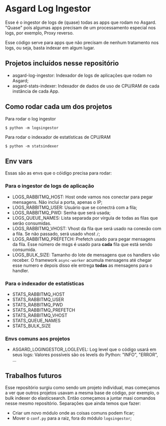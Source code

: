 # Asgard Log Ingestor

Esse é o ingestor de logs de (quase) todas as apps que rodam no Asgard. "Quase" pois algumas apps precisam de um
processamento especial nos logs, por exemplo, Proxy reverso.

Esse código serve para apps que não precisam de nenhum tratamento nos logs, ou seja, basta indexar em algum lugar.


## Projetos incluídos nesse repositório

 - asgard-log-ingestor: Indexador de logs de aplicações que rodam no Asgard;
 - asgard-stats-indexer: Indexador de dados de uso de CPU/RAM de cada instância de cada App.


## Como rodar cada um dos projetos

Para rodar o log ingestor
```
$ python -m logsingestor
```

Para rodar o indexador de estatísticas de CPU/RAM

```
$ python -m statsindexer
```


## Env vars

Essas são as envs que o cóidigo precisa para rodar:

### Para o ingestor de logs de aplicação

* LOGS_RABBITMQ_HOST: Host onde vamos nos conectar para pegar mensagens. Não inclui a porta, apenas o IP;
* LOGS_RABBITMQ_USER: Usuário que se conectrá com a fila;
* LOGS_RABBITMQ_PWD: Senha que será usada;
* LOGS_QUEUE_NAMES: Lista separada por vírgula de todas as filas que serão consumidas.
* LOGS_RABBITMQ_VHOST: Vhost da fila que será usado na conexão com a fila. Se não passado, será usado vhost `/`;
* LOGS_RABBITMQ_PREFETCH: Prefetch usado para pegar mensagens da fila. Esse número de msgs é usado para **cada** fila que está sendo consumida.
* LOGS_BULK_SIZE: Tamanho do lote de mensagens que os handlers vão receber. O framework `async-worker` acumula mensagens até chegar esse numero e depois disso ele entrega **todas** as mensagens para o handler.

### Para o indexador de estatísticas

* STATS_RABBITMQ_HOST
* STATS_RABBITMQ_USER
* STATS_RABBITMQ_PWD
* STATS_RABBITMQ_PREFETCH
* STATS_RABBITMQ_VHOST 
* STATS_QUEUE_NAMES
* STATS_BULK_SIZE 

### Envs comuns aos projetos

* ASGARD_LOGINGESTOR_LOGLEVEL: Log level que o código usará em seus logs: Valores possíveis são os levels do Python: "INFO", "ERROR", ...

## Trabalhos futuros

Esse repositório surgiu como sendo um projeto individual, mas começamos a ver que outros projetos usavam a mesma base de código, por exemplo, o bulk indexer do elasticsearch. Então começamos a juntar masi comandos nesse mesmo repositório. Separações que ainda temos que fazer:

* Criar um novo módulo onde as coisas comuns podem ficar;
* Mover o `conf.py` para a raiz, fora do módulo `logsingestor`;



